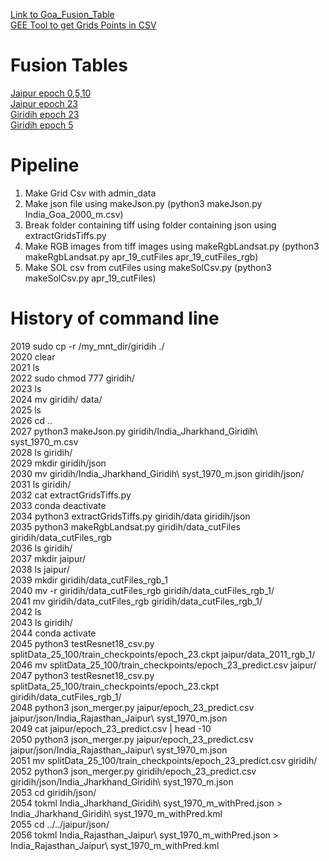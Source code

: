 [Link to Goa_Fusion_Table](https://www.google.com/fusiontables/DataSource?docid=1vFIAYx9Da2dGRS2JSC5Etal7qPY4yABGaESA7iFR)  
[GEE Tool to get Grids Points in CSV](https://goo.gl/bJv9BF)

# Fusion Tables
[Jaipur epoch 0,5,10](https://www.google.com/fusiontables/DataSource?docid=1cTqMW1Y_VGNqS6oHz3NZOH0Ef-65tnfD9KaJZrwt)  
[Jaipur epoch 23](https://www.google.com/fusiontables/DataSource?docid=1zuqeIKAhVliemXXZADRCatMABbO6T-8Ppq6QXFzk)  
[Giridih epoch 23](https://www.google.com/fusiontables/DataSource?docid=1NHi6Sj5TP8wiu_m06Qr1YjQ_LLH_k9hTVLdOECKB)  
[Giridih epoch 5](https://www.google.com/fusiontables/DataSource?docid=1g4ndgSpH0TE0ckg1Ek3UHCFXG4WNl9iz3mPn2beX)

# Pipeline
1. Make Grid Csv with admin_data  
2. Make json file using makeJson.py (python3 makeJson.py India_Goa_2000_m.csv)  
3. Break folder containing tiff using folder containing json using extractGridsTiffs.py  
4. Make RGB images from tiff images using makeRgbLandsat.py (python3 makeRgbLandsat.py apr_19_cutFiles apr_19_cutFiles_rgb)    
5. Make SOL csv from cutFiles using makeSolCsv.py (python3 makeSolCsv.py apr_19_cutFiles)  



# History of command line 
 2019  sudo cp -r /my_mnt_dir/giridih ./  
 2020  clear  
 2021  ls  
 2022  sudo chmod 777 giridih/  
 2023  ls  
 2024  mv giridih/ data/  
 2025  ls  
 2026  cd ..  
 2027  python3 makeJson.py giridih/India_Jharkhand_Giridih\ syst_1970_m.csv   
 2028  ls giridih/  
 2029  mkdir giridih/json  
 2030  mv giridih/India_Jharkhand_Giridih\ syst_1970_m.json giridih/json/  
 2031  ls giridih/  
 2032  cat extractGridsTiffs.py  
 2033  conda deactivate  
 2034  python3 extractGridsTiffs.py giridih/data giridih/json  
 2035  python3 makeRgbLandsat.py giridih/data_cutFiles giridih/data_cutFiles_rgb  
 2036  ls giridih/  
 2037  mkdir jaipur/  
 2038  ls jaipur/  
 2039  mkdir giridih/data_cutFiles_rgb_1  
 2040  mv -r giridih/data_cutFiles_rgb giridih/data_cutFiles_rgb_1/  
 2041  mv giridih/data_cutFiles_rgb giridih/data_cutFiles_rgb_1/  
 2042  ls  
 2043  ls giridih/  
 2044  conda activate  
 2045  python3 testResnet18_csv.py splitData_25_100/train_checkpoints/epoch_23.ckpt jaipur/data_2011_rgb_1/  
 2046  mv splitData_25_100/train_checkpoints/epoch_23_predict.csv jaipur/  
 2047  python3 testResnet18_csv.py splitData_25_100/train_checkpoints/epoch_23.ckpt giridih/data_cutFiles_rgb_1/  
 2048  python3 json_merger.py jaipur/epoch_23_predict.csv jaipur/json/India_Rajasthan_Jaipur\ syst_1970_m.json   
 2049  cat jaipur/epoch_23_predict.csv | head -10  
 2050  python3 json_merger.py jaipur/epoch_23_predict.csv jaipur/json/India_Rajasthan_Jaipur\ syst_1970_m.json   
 2051  mv splitData_25_100/train_checkpoints/epoch_23_predict.csv giridih/  
 2052  python3 json_merger.py giridih/epoch_23_predict.csv giridih/json/India_Jharkhand_Giridih\ syst_1970_m.json   
 2053  cd giridih/json/  
 2054  tokml India_Jharkhand_Giridih\ syst_1970_m_withPred.json > India_Jharkhand_Giridih\ syst_1970_m_withPred.kml  
 2055  cd ../../jaipur/json/  
 2056  tokml India_Rajasthan_Jaipur\ syst_1970_m_withPred.json > India_Rajasthan_Jaipur\ syst_1970_m_withPred.kml  
